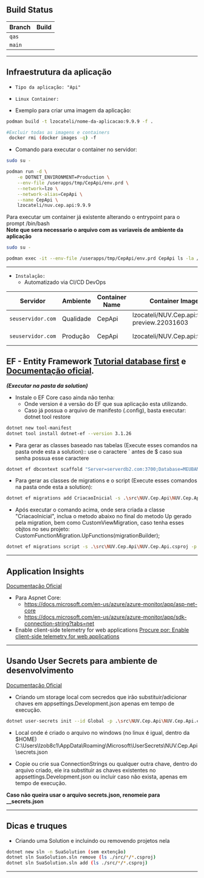 ## Build Status

| Branch   | Build |
| -------- | ----- |
| `qas`    |  |
| `main`   |  |

----

## Infraestrutura da aplicação

- `Tipo da aplicação: "Api"`
- `Linux Container:`

- Exemplo para criar uma imagem da aplicação:

```bash
podman build -t lzocateli/nome-da-aplicacao:9.9.9 -f .
```

```bash
#Excluir todas as imagens e containers
 docker rmi (docker images -q) -f
```
- Comando para executar o container no servidor:

```bash
sudo su -

podman run -d \
	-e DOTNET_ENVIRONMENT=Production \
	--env-file /userapps/tmp/CepApi/env.prd \
	--network=lzo \
	--network-alias=CepApi \
	--name CepApi \
	lzocateli/nuv.cep.api:9.9.9
```

Para executar um container já existente alterando o entrypoint para o prompt /bin/bash  
**Note que sera necessario o arquivo com as variaveis de ambiente da aplicação**
```bash
sudo su -

podman exec -it --env-file /userapps/tmp/CepApi/env.prd CepApi ls -la /app
```

----

- `Instalação:` 
    - Automatizado via CI/CD DevOps

| Servidor | Ambiente | Container Name | Container Image | Dns        |
| ---      | ---      | ---            | ---             | ---        |
| `seuservidor.com` | Qualidade | CepApi | lzocateli/NUV.Cep.api:9.9.9-preview.22031603 | cep-api.zocate.li |
| `seuservidor.com` | Produção  | CepApi | lzocateli/NUV.Cep.api:9.9.9 | cep-api.zocate.li |


## EF - Entity Framework [Tutorial database first](https://www.entityframeworktutorial.net/efcore/create-model-for-existing-database-in-ef-core.aspx) e [Documentação oficial](https://docs.microsoft.com/en-us/ef/).

***(Executar na pasta da solution)***

- Instale o EF Core caso ainda não tenha:
    - Onde version é a versão do EF que sua aplicação esta utilizando.
    - Caso já possua o arquivo de manifesto (.config), basta executar: dotnet tool restore
```bash
dotnet new tool-manifest
dotnet tool install dotnet-ef --version 3.1.26
```

- Para gerar as classes baseado nas tabelas (Execute esses comandos na pasta onde esta a solution):: use o caractere ` antes de $ caso sua senha possua esse caractere

```bash
dotnet ef dbcontext scaffold "Server=serverdb2.com:3700;Database=MEUBANCO;UID=XXXXXX;PWD=XXXXXXX;Connect Timeout=30;ConcurrentAccessResolution=SkipLockedData;IsolationLevel=ReadUncommitted" IBM.EntityFrameworkCore -s .\src\NUV.Cep.Api\NUV.Cep.Api.csproj -p .\src\NUV.Cep.Infra.Data\NUV.Cep.Infra.Data.csproj -c AppDbContext -v --schema "cadastro$" -t CEP --use-database-names --context-dir Data -o Models
```

- Para gerar as classes de migrations e o script (Execute esses comandos na pasta onde esta a solution):

```bash
dotnet ef migrations add CriacaoInicial -s .\src\NUV.Cep.Api\NUV.Cep.Api.csproj -p .\src\NUV.Cep.Infra.Data\NUV.Cep.Infra.Data.csproj -c AppDbContext -v
```
- Após executar o comando acima, onde sera criada a classe "CriacaoInicial", inclua o metodo abaixo no final do metodo Up gerado pela migration, bem como CustomViewMigration, caso tenha esses objtos no seu projeto:   
CustomFunctionMigration.UpFunctions(migrationBuilder);   

```bash
dotnet ef migrations script -s .\src\NUV.Cep.Api\NUV.Cep.Api.csproj -p .\src\NUV.Cep.Infra.Data\NUV.Cep.Infra.Data.csproj -c AppDbContext -o .\src\NUV.Cep.Infra.Data\Migrations\Script\script.sql
```
----

## Application Insights
[Documentação Oficial](https://docs.microsoft.com/en-us/azure/azure-monitor/app/app-insights-overview)

- Para Aspnet Core:
    - https://docs.microsoft.com/en-us/azure/azure-monitor/app/asp-net-core
    - https://docs.microsoft.com/en-us/azure/azure-monitor/app/sdk-connection-string?tabs=net
- Enable client-side telemetry for web applications
[Procure por: Enable client-side telemetry for web applications](https://docs.microsoft.com/en-us/azure/azure-monitor/app/asp-net-core)

----

## Usando User Secrets para ambiente de desenvolvimento
[Documentação Oficial](https://docs.microsoft.com/en-us/aspnet/core/security/app-secrets?view=aspnetcore-3.1&tabs=windows)

- Criando um storage local com secredos que irão substituir/adicionar chaves em appsettings.Development.json apenas em tempo de execução.

```bash
dotnet user-secrets init --id Global -p .\src\NUV.Cep.Api\NUV.Cep.Api.csproj
```` 
- Local onde é criado o arquivo no windows (no linux é igual, dentro da $HOME)  
C:\Users\lzob8c1\AppData\Roaming\Microsoft\UserSecrets\NUV.Cep.Api\secrets.json

- Copie ou crie sua ConnectionStrings ou qualquer outra chave, dentro do arquivo criado, ele ira substituir as chaves existentes no appsettings.Development.json ou incluir caso não exista, apenas em tempo de execução.  

**Caso não queira usar o arquivo secrets.json, renomeie para __secrets.json**

----

## Dicas e truques
- Criando uma Solution e incluindo ou removendo projetos nela
```bash
dotnet new sln -n SuaSolution (sem extenção)
dotnet sln SuaSolution.sln remove (ls ./src/*/*.csproj)
dotnet sln SuaSolution.sln add (ls ./src/*/*.csproj)
```
----
